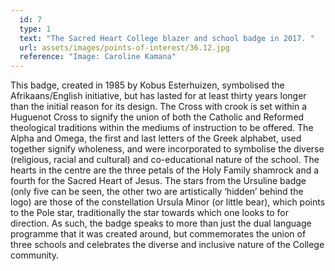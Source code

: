 ```yaml
---
  id: 7
  type: 1
  text: "The Sacred Heart College blazer and school badge in 2017. "
  url: assets/images/points-of-interest/36.12.jpg
  reference: "Image: Caroline Kamana"
---
```

This badge, created in 1985 by Kobus Esterhuizen, symbolised the Afrikaans/English initiative, but has lasted for at least thirty years longer than the initial reason for its design. The Cross with crook is set within a Huguenot Cross to signify the union of both the Catholic and Reformed theological traditions within the mediums of instruction to be offered. The Alpha and Omega, the first and last letters of the Greek alphabet, used together signify wholeness, and were incorporated to symbolise the diverse (religious, racial and cultural) and co-educational nature of the school. The hearts in the centre are the three petals of the Holy Family shamrock and a fourth for the Sacred Heart of Jesus. The stars from the Ursuline badge (only five can be seen, the other two are artistically ‘hidden’ behind the logo) are those of the constellation Ursula Minor (or little bear), which points to the Pole star, traditionally the star towards which one looks to for direction. As such, the badge speaks to more than just the dual language programme that it was created around, but commemorates the union of three schools and celebrates the diverse and inclusive nature of the College community.

